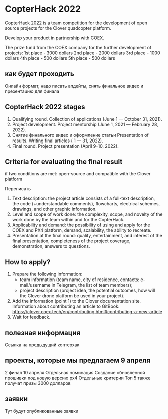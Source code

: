 # CopterHack 2022

CopterHack 2022 is a team competition for the development of open source projects for the Clover quadcopter platform.

Develop your product in partnership with COEX. 

The prize fund from the COEX company for the further development of projects:
1st place - 3000 dollars
2nd place - 2000 dollars
3rd place - 1000 dollars
4th place - 500 dollars
5th place - 500 dollars

## как будет проходить

Онлайн формат, надо писать апдейты, снять финальное видео и презентацию для финала

## CopterHack 2022 stages

1. Qualifying round. Collection of applications (June 1 — October 31, 2021).
2. Project development. Project mentorship (June 1, 2021 — February 28, 2022).
3. Снятие финального видео и оформление статьи Presentation of results. Writing final articles ( 1 — 31, 2022).
4. Final round. Project presentation (April 9–10, 2022).

## Сriteria for evaluating the final result

if two conditions are met: open-source and compatible with the Clover platform

Переписать 
1. Text description: the project article consists of a full-text description, the code (+understandable comments), flowcharts, electrical schemes, drawings, and other graphic information.
2. Level and scope of work done: the complexity, scope, and novelty of the work done by the team within and for the CopterHack.
3. Аpplicability and demand: the possibility of using and apply for the COEX and PX4 platform, demand, scalability, the ability to recreate.
4. Presentation at the final round: quality, entertainment, and interest of the final presentation, completeness of the project coverage, demonstration, answers to questions. 

## How to apply?

1. Prepare the following information:
     * team information (team name, city of residence, contacts: e-mail/username in Telegram, the list of team members);
     * project description (project idea, the potential outcomes, how will the Clover drone platform be used in your project).
2. Add the information (point 1) to the Clover documentation site. Information about contributing an article to GitBook: https://clover.coex.tech/en/contributing.html#contributing-a-new-article 
3. Wait for feedback.

## полезная информация
Ссылка на предыдущий коптерхак

## проекты, которые мы предлагаем 9 апреля 
2 финал 10 апреля
Отдельная номинация 
Создание обновленной прошивки под новую версию px4
Отдельные критерии
Топ 5 также получат призы 3000 долларов 

## заявки
Тут будут опубликованные заявки


